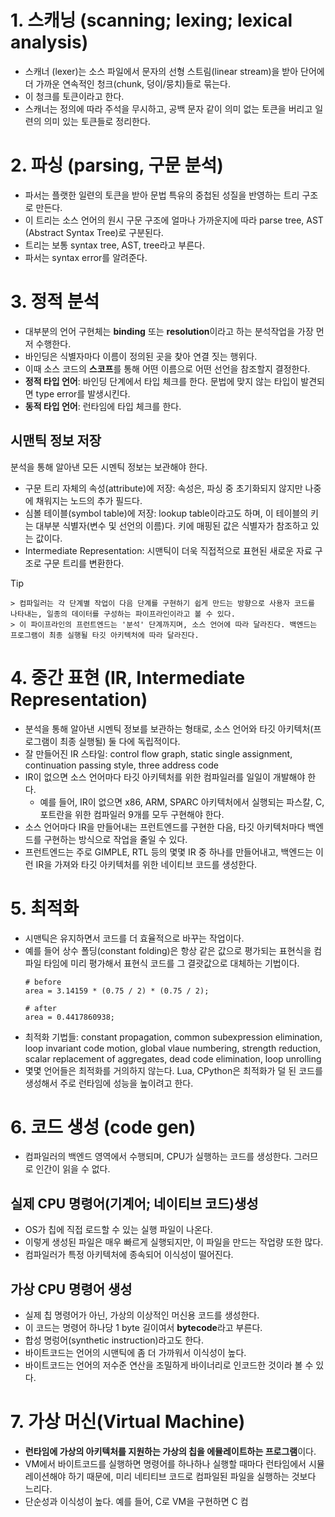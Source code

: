 # 1. 스캐닝 (scanning; lexing; lexical analysis)
- 스캐너 (lexer)는 소스 파일에서 문자의 선형 스트림(linear stream)을 받아 단어에 더 가까운 연속적인 청크(chunk, 덩이/뭉치)들로 묶는다.
- 이 청크를 토큰이라고 한다.
- 스캐너는 정의에 따라 주석을 무시하고, 공백 문자 같이 의미 없는 토큰을 버리고 일련의 의미 있는 토큰들로 정리한다.
# 2. 파싱 (parsing, 구문 분석)
- 파서는 플랫한 일련의 토큰을 받아 문법 특유의 중첩된 성질을 반영하는 트리 구조로 만든다.
- 이 트리는 소스 언어의 원시 구문 구조에 얼마나 가까운지에 따라 parse tree, AST (Abstract Syntax Tree)로 구분된다.
- 트리는 보통 syntax tree, AST, tree라고 부른다.
- 파서는 syntax error를 알려준다.
# 3. 정적 분석
- 대부분의 언어 구현체는 **binding** 또는 **resolution**이라고 하는 분석작업을 가장 먼저 수행한다.
- 바인딩은 식별자마다 이름이 정의된 곳을 찾아 연결 짓는 행위다.
- 이때 소스 코드의 **스코프**를 통해 어떤 이름으로 어떤 선언을 참조할지 결정한다.
- **정적 타입 언어**: 바인딩 단계에서 타입 체크를 한다. 문법에 맞지 않는 타입이 발견되면 type error를 발생시킨다.
- **동적 타입 언어**: 런타임에 타입 체크를 한다.
## 시맨틱 정보 저장
분석을 통해 알아낸 모든 시멘틱 정보는 보관해야 한다.
- 구문 트리 자체의 속성(attribute)에 저장: 속성은, 파싱 중 초기화되지 않지만 나중에 채워지는 노드의 추가 필드다.
- 심볼 테이블(symbol table)에 저장: lookup table이라고도 하며, 이 테이블의 키는 대부분 식별자(변수 및 선언의 이름)다. 키에 매핑된 값은 식별자가 참조하고 있는 값이다.
- Intermediate Representation: 시맨틱이 더욱 직접적으로 표현된 새로운 자료 구조로 구문 트리를 변환한다.
> [!TIP]
    > 컴파일러는 각 단계별 작업이 다음 단계를 구현하기 쉽게 만드는 방향으로 사용자 코드를 나타내는, 일종의 데이터를 구성하는 파이프라인이라고 볼 수 있다.
    > 이 파이프라인의 프런트엔드는 '분석' 단계까지며, 소스 언어에 따라 달라진다. 백엔드는 프로그램이 최종 실행될 타깃 아키텍처에 따라 달라진다.
# 4. 중간 표현 (IR, Intermediate Representation)
- 분석을 통해 알아낸 시멘틱 정보를 보관하는 형태로, 소스 언어와 타깃 아키텍처(프로그램이 최종 실행될) 둘 다에 독립적이다.
- 잘 만들어진 IR 스타일: control flow graph, static single assignment, continuation passing style, three address code
- IR이 없으면 소스 언어마다 타깃 아키텍처를 위한 컴파일러를 일일이 개발해야 한다.
	- 예를 들어, IR이 없으면 x86, ARM, SPARC 아키텍처에서 실행되는 파스칼, C, 포트란을 위한 컴파일러 9개를 모두 구현해야 한다.
- 소스 언어마다 IR을 만들어내는 프런트엔드를 구현한 다음, 타깃 아키텍처마다 백엔드를 구현하는 방식으로 작업을 줄일 수 있다.
- 프런트엔드는 주로 GIMPLE, RTL 등의 몇몇 IR 중 하나를 만들어내고, 백엔드는 이런 IR을 가져와 타깃 아키텍처를 위한 네이티브 코드를 생성한다.
# 5. 최적화
- 시맨틱은 유지하면서 코드를 더 효율적으로 바꾸는 작업이다.
- 예를 들어 상수 폴딩(constant folding)은 항상 같은 값으로 평가되는 표현식을 컴파일 타임에 미리 평가해서 표현식 코드를 그 결괏값으로 대체하는 기법이다.
	```
	# before
	area = 3.14159 * (0.75 / 2) * (0.75 / 2);
	
	# after
	area = 0.4417860938;
	```
- 최적화 기법들: constant propagation, common subexpression elimination, loop invariant code motion, global vlaue numbering, strength reduction, scalar replacement of aggregates, dead code elimination, loop unrolling
- 몇몇 언어들은 최적화를 거의하지 않는다. Lua, CPython은 최적화가 덜 된 코드를 생성해서 주로 런타임에 성능을 높이려고 한다.
# 6. 코드 생성 (code gen)
- 컴파일러의 백엔드 영역에서 수행되며, CPU가 실행하는 코드를 생성한다. 그러므로 인간이 읽을 수 없다.
## 실제 CPU 명령어(기계어; 네이티브 코드)생성
- OS가 칩에 직접 로드할 수 있는 실행 파일이 나온다.
- 이렇게 생성된 파일은 매우 빠르게 실행되지만, 이 파일을 만드는 작업량 또한 많다.
- 컴파일러가 특정 아키텍처에 종속되어 이식성이 떨어진다.
## 가상 CPU 명령어 생성
- 실제 칩 명령어가 아닌, 가상의 이상적인 머신용 코드를 생성한다.
- 이 코드는 명령어 하나당 1 byte 길이여서 **bytecode**라고 부른다.
- 합성 명렁어(synthetic instruction)라고도 한다.
- 바이트코드는 언어의 시맨틱에 좀 더 가까워서 이식성이 높다.
- 바이트코드는 언어의 저수준 연산을 조밀하게 바이너리로 인코드한 것이라 볼 수 있다.
# 7. 가상 머신(Virtual Machine)
- **런타임에 가상의 아키텍처를 지원하는 가상의 칩을 에뮬레이트하는 프로그램**이다.
- VM에서 바이트코드를 실행하면 명령어를 하나하나 실행할 때마다 런타임에서 시뮬레이션해야 하기 때문에, 미리 네티티브 코드로 컴파일된 파일을 실행하는 것보다 느리다.
- 단순성과 이식성이 높다. 예를 들어, C로 VM을 구현하면 C 컴
